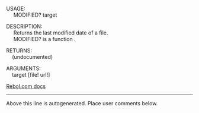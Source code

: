 USAGE:  
&nbsp;&nbsp;&nbsp;&nbsp;&nbsp;MODIFIED?&nbsp;target&nbsp;  
  
DESCRIPTION:  
&nbsp;&nbsp;&nbsp;&nbsp;&nbsp;Returns&nbsp;the&nbsp;last&nbsp;modified&nbsp;date&nbsp;of&nbsp;a&nbsp;file.  
&nbsp;&nbsp;&nbsp;&nbsp;&nbsp;MODIFIED?&nbsp;is&nbsp;a&nbsp;function&nbsp;.  
  
RETURNS:  
&nbsp;&nbsp;&nbsp;&nbsp;(undocumented)  
  
ARGUMENTS:  
&nbsp;&nbsp;&nbsp;&nbsp;target&nbsp;[file!&nbsp;url!]  

[Rebol.com docs](http://www.rebol.com/r3/docs/functions/modified-q.html)
___
Above this line is autogenerated. Place user comments below.